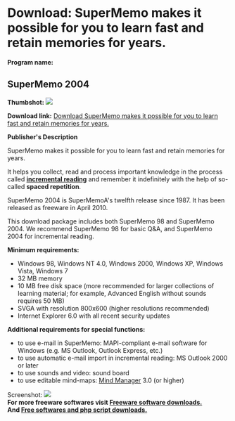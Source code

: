 # Download: SuperMemo makes it possible for you to learn fast and retain memories for years.

**Program name:**

## SuperMemo 2004

  
**Thumbshot:** ![](http://www.freewarefiles.com/screenshot/supermemo2_md.jpg)   
  
**Download link:** [Download SuperMemo makes it possible for you to learn fast and retain memories for years.](http://freesoftwares.boysofts.com/SuperMemo_program_13849.html)  
  


**Publisher's Description**  
  


SuperMemo makes it possible for you to learn fast and retain memories for years. 

It helps you collect, read and process important knowledge in the process called **[incremental reading](http://help.supermemo.org/wiki/Incremental_reading)** and remember it indefinitely with the help of so-called **spaced repetition**.

SuperMemo 2004 is SuperMemoA's twelfth release since 1987. It has been released as freeware in April 2010.

This download package includes both SuperMemo 98 and SuperMemo 2004. We recommend SuperMemo 98 for basic Q&A, and SuperMemo 2004 for incremental reading.

**Minimum requirements:**

  * Windows 98, Windows NT 4.0, Windows 2000, Windows XP, Windows Vista, Windows 7
  * 32 MB memory
  * 10 MB free disk space (more recommended for larger collections of learning material; for example, Advanced English without sounds requires 50 MB)
  * SVGA with resolution 800x600 (higher resolutions recommended)
  * Internet Explorer 6.0 with all recent security updates

**Additional requirements for special functions:**

  * to use e-mail in SuperMemo: MAPI-compliant e-mail software for Windows (e.g. MS Outlook, Outlook Express, etc.)
  * to use automatic e-mail import in incremental reading: MS Outlook 2000 or later
  * to use sounds and video: sound board
  * to use editable mind-maps: [Mind Manager](http://www.mindman.com) 3.0 (or higher)

  
  
Screenshot: ![](http://www.freewarefiles.com/screenshot/supermemo2.jpg)   
**For more freeware softwares visit [Freeware software downloads.](http://freesoftwares.boysofts.com/)**   
**And [Free softwares and php script downloads.](http://www.boysofts.com/)**
